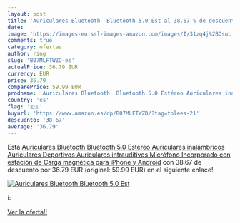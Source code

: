 ```yaml
---
layout: post
title: 'Auriculares Bluetooth  Bluetooth 5.0 Est al 38.67 % de descuento'
date: 
image: 'https://images-eu.ssl-images-amazon.com/images/I/31zq4j%2BDsuL._SL200_.jpg'
comments: true
category: ofertas
author: ring
slug: 'B07MLFTWZD-es'
actualPrice: 36.79 EUR
currency: EUR
price: 36.79
comparePrice: 59.99 EUR
prodname: 'Auriculares Bluetooth  Bluetooth 5.0 Estéreo Auriculares inalámbricos Auriculares Deportivos Auriculares intrauditivos Micrófono Incorporado con estación de Carga magnética para iPhone y Android'
country: 'es'
flag: '🇪🇸'
buyurl: 'https://www.amazon.es/dp/B07MLFTWZD/?tag=tolees-21'
descuento: '38.67'
average: '36.79'
---
```


Está [Auriculares Bluetooth  Bluetooth 5.0 Estéreo Auriculares inalámbricos Auriculares Deportivos Auriculares intrauditivos Micrófono Incorporado con estación de Carga magnética para iPhone y Android](https://www.amazon.es/dp/B07MLFTWZD/?tag=tolees-21) con 38.67 de descuento por 36.79 EUR (original: 59.99 EUR) en el siguiente enlace!

[![Auriculares Bluetooth  Bluetooth 5.0 Est](https://images-eu.ssl-images-amazon.com/images/I/31zq4j%2BDsuL._SL200_.jpg)](https://www.amazon.es/dp/B07MLFTWZD/?tag=tolees-21)

ℹ️:


[Ver la oferta!!](https://www.amazon.es/dp/B07MLFTWZD/?tag=tolees-21)
